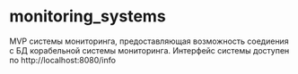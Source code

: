 # monitoring_systems

MVP системы мониторинга, предоставляющая возможность соедиения с БД корабельной системы мониторинга. 
Интерфейс системы доступен по http://localhost:8080/info
